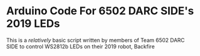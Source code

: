 # Arduino Code For 6502 DARC SIDE's 2019 LEDs #

This is a _relatively_ basic script written by members of Team 6502 DARC SIDE to control WS2812b LEDs on their 2019 robot, Backfire